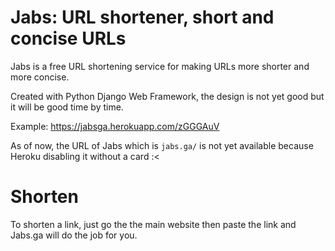 # Jabs: URL shortener, short and concise URLs
Jabs is a free URL shortening service for making URLs more shorter and more concise.

Created with Python Django Web Framework, the design is not yet good but it will be good time by time.

Example: https://jabsga.herokuapp.com/zGGGAuV

As of now, the URL of Jabs which is `jabs.ga/` is not yet available because Heroku disabling it without a card :<

# Shorten
To shorten a link, just go the the main website then paste the link and Jabs.ga will do the job for you.
